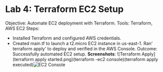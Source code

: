 # Lab 4: Terraform EC2 Setup
Objective: Automate EC2 deployment with Terraform.
Tools: Terraform, AWS EC2
Steps:
- Installed Terraform and configured AWS credentials.
- Created main.tf to launch a t2.micro EC2 instance in us-east-1.
Ran' terraform apply' to deploy and verified in the AWS Console.
Outcome: Successfully automated EC2 setup.
**Screenshots**: ![Terraform Apply](terraform apply started.png)(terraform -ec2 console)(terraform apply executed)![EC2 Console](terraform-ec2.png)
